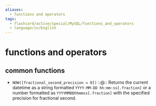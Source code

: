 ```yaml
---
aliases:
  - functions and operators
tags:
  - flashcard/active/special/MySQL/functions_and_operators
  - language/in/English
---
```


# functions and operators

## common functions

- `NOW([fractional_second_precision = 0])` ::@:: Returns the current datetime as a string formatted `YYYY-MM-DD hh:mm:ss[.fraction]` or a number formatted as `YYYYMMDDhhmmss[.fraction]` with the specified precision for fractional second. <!--SR:!2031-03-21,2118,350!2025-09-22,483,290-->
